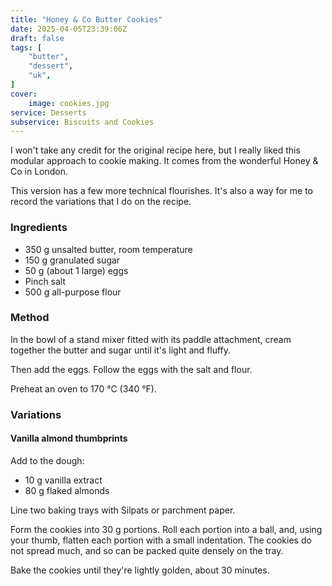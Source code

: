 ```yaml
---
title: "Honey & Co Butter Cookies"
date: 2025-04-05T23:39:06Z
draft: false
tags: [
    "butter",
    "dessert",
    "uk",
]
cover:
    image: cookies.jpg
service: Desserts
subservice: Biscuits and Cookies
---
```


I won't take any credit for the original recipe here, but I really liked this modular approach to cookie making. It comes from the wonderful Honey & Co in London.

This version has a few more technical flourishes. It's also a way for me to record the variations that I do on the recipe.

### Ingredients

* 350 g unsalted butter, room temperature
* 150 g granulated sugar
* 50 g (about 1 large) eggs
* Pinch salt
* 500 g all-purpose flour

### Method

In the bowl of a stand mixer fitted with its paddle attachment, cream together the butter and sugar until it's light and fluffy.

Then add the eggs. Follow the eggs with the salt and flour.

Preheat an oven to 170 °C (340 °F).

### Variations

#### Vanilla almond thumbprints

Add to the dough:

* 10 g vanilla extract
* 80 g flaked almonds

Line two baking trays with Silpats or parchment paper.

Form the cookies into 30 g portions. Roll each portion into a ball, and, using your thumb, flatten each portion with a small indentation. The cookies do not spread much, and so can be packed quite densely on the tray.

Bake the cookies until they're lightly golden, about 30 minutes.
